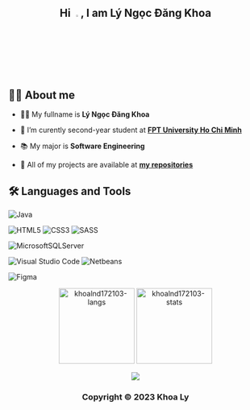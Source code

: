 ## <div align="center">Hi <img src="https://raw.githubusercontent.com/nixin72/nixin72/master/wave.gif" width="3%"/>, I am Lý Ngọc Đăng Khoa </div>

## 🙋‍♂️ About me

- 👨‍🎓 My fullname is **Lý Ngọc Đăng Khoa**

- 🏫 I’m curently second-year student at [**FPT University Ho Chi Minh**](https://hcmuni.fpt.edu.vn/)

- 📚 My major is **Software Engineering**

- 💼 All of my projects are available at [**my repositories**](https://github.com/khoalnd172103?tab=repositories)

## 🛠 Languages and Tools
![Java](https://img.shields.io/badge/java-%23ED8B00.svg?style=for-the-badge&logo=java&logoColor=white)

![HTML5](https://img.shields.io/badge/HTML5-E34F26?style=for-the-badge&logo=html5&logoColor=white)
![CSS3](https://img.shields.io/badge/css3-%231572B6.svg?style=for-the-badge&logo=css3&logoColor=white)
![SASS](https://img.shields.io/badge/SASS-hotpink.svg?style=for-the-badge&logo=SASS&logoColor=white)

![MicrosoftSQLServer](https://img.shields.io/badge/Microsoft%20SQL%20Sever-CC2927?style=for-the-badge&logo=microsoft%20sql%20server&logoColor=white)

![Visual Studio Code](https://img.shields.io/badge/Visual%20Studio%20Code-0078d7.svg?style=for-the-badge&logo=visual-studio-code&logoColor=white)
![Netbeans](https://img.shields.io/badge/apache%20netbeans-1B6AC6?style=for-the-badge&logo=apache%20netbeans%20IDE&logoColor=white) 

![Figma](https://img.shields.io/badge/Figma-F24E1E?style=for-the-badge&logo=figma&logoColor=white)

<div align="center">
  <img height="150em" src="https://github-readme-stats.vercel.app/api/top-langs/?username=khoalnd172103&layout=compact&show_icon=true&theme=tokyonight" alt="khoalnd172103-langs"/>
  <img height="150em" src="https://github-readme-stats.vercel.app/api/?username=khoalnd172103&layout=compact&show_icon=true&theme=tokyonight" alt="khoalnd172103-stats"/>
</div>

<p align="center">
  <img src="https://readme-typing-svg.herokuapp.com?font=Fira+Code&weight=500&size=22&duration=2000&pause=1000&width=435&lines=Thanks+for+watching+my+profile!">
</p>

<div align="center">
  
### Copyright &#169; 2023 Khoa Ly

 </div>
